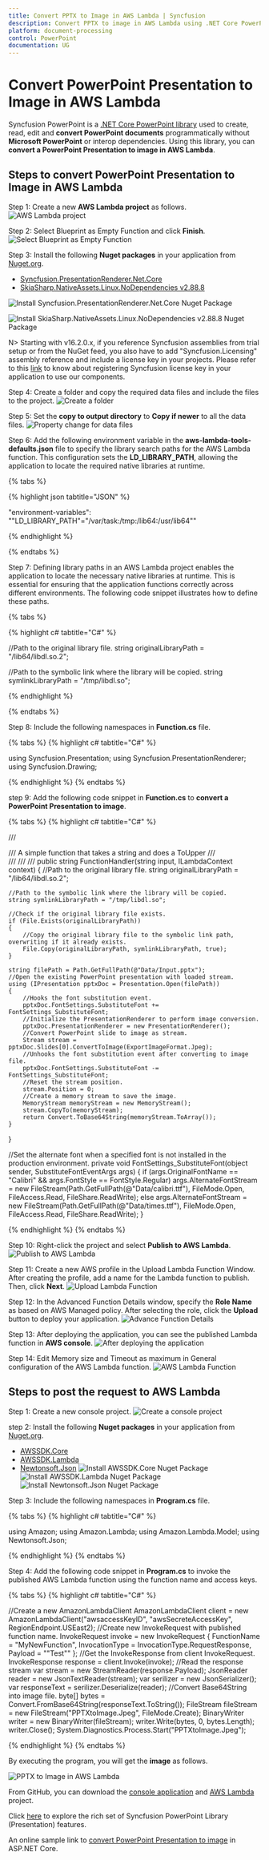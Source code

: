 ```yaml
---
title: Convert PPTX to Image in AWS Lambda | Syncfusion
description: Convert PPTX to image in AWS Lambda using .NET Core PowerPoint library (Presentation) without Microsoft PowerPoint or interop dependencies.
platform: document-processing
control: PowerPoint
documentation: UG
---
```


# Convert PowerPoint Presentation to Image in AWS Lambda

Syncfusion PowerPoint is a [.NET Core PowerPoint library](https://www.syncfusion.com/document-processing/powerpoint-framework/net-core) used to create, read, edit and **convert PowerPoint documents** programmatically without **Microsoft PowerPoint** or interop dependencies. Using this library, you can **convert a PowerPoint Presentation to image in AWS Lambda**.

## Steps to convert PowerPoint Presentation to Image in AWS Lambda

Step 1: Create a new **AWS Lambda project** as follows.
![AWS Lambda project](AWS_Images/Lambda_Images/Project-Template-PowerPoint-Presentation-to-PDF.png)

Step 2: Select Blueprint as Empty Function and click **Finish**.
![Select Blueprint as Empty Function](AWS_Images/Lambda_Images/Blueprint-AWS-PowerPoint-Presentation-to-PDF.png)

Step 3: Install the following **Nuget packages** in your application from [Nuget.org](https://www.nuget.org/).

* [Syncfusion.PresentationRenderer.Net.Core](https://www.nuget.org/packages/Syncfusion.PresentationRenderer.Net.Core)
* [SkiaSharp.NativeAssets.Linux.NoDependencies v2.88.8](https://www.nuget.org/packages/SkiaSharp.NativeAssets.Linux.NoDependencies/2.88.8)

![Install Syncfusion.PresentationRenderer.Net.Core Nuget Package](Azure-Images/App-Service-Linux/Nuget_Package_PowerPoint_Presentation_to_PDF.png)

![Install SkiaSharp.NativeAssets.Linux.NoDependencies v2.88.8 Nuget Package](AWS_Images/Lambda_Images/SkiaSharp-Nuget-Package-PPTXtoPDF.png)

N> Starting with v16.2.0.x, if you reference Syncfusion assemblies from trial setup or from the NuGet feed, you also have to add "Syncfusion.Licensing" assembly reference and include a license key in your projects. Please refer to this [link](https://help.syncfusion.com/common/essential-studio/licensing/overview) to know about registering Syncfusion license key in your application to use our components.

Step 4: Create a folder and copy the required data files and include the files to the project.
![Create a folder](AWS_Images/Lambda_Images/Data-Folder-PowerPoint-Presentation-to-PDF.png)

Step 5: Set the **copy to output directory** to **Copy if newer** to all the data files.
![Property change for data files](AWS_Images/Lambda_Images/Property-PowerPoint-Presentation-to-PDF.png)

Step 6: Add the following environment variable in the **aws-lambda-tools-defaults.json** file to specify the library search paths for the AWS Lambda function. This configuration sets the **LD_LIBRARY_PATH**, allowing the application to locate the required native libraries at runtime.

{% tabs %}

{% highlight json tabtitle="JSON" %}

"environment-variables": "\"LD_LIBRARY_PATH\"=\"/var/task:/tmp:/lib64:/usr/lib64\""

{% endhighlight %}

{% endtabs %}

Step 7: Defining library paths in an AWS Lambda project enables the application to locate the necessary native libraries at runtime. This is essential for ensuring that the application functions correctly across different environments. The following code snippet illustrates how to define these paths.

{% tabs %}

{% highlight c# tabtitle="C#" %}

//Path to the original library file.
string originalLibraryPath = "/lib64/libdl.so.2";

//Path to the symbolic link where the library will be copied.
string symlinkLibraryPath = "/tmp/libdl.so";

{% endhighlight %}

{% endtabs %}

Step 8: Include the following namespaces in **Function.cs** file.

{% tabs %}
{% highlight c# tabtitle="C#" %}

using Syncfusion.Presentation;
using Syncfusion.PresentationRenderer;
using Syncfusion.Drawing;

{% endhighlight %}
{% endtabs %}

step 9: Add the following code snippet in **Function.cs** to **convert a PowerPoint Presentation to image**.

{% tabs %}
{% highlight c# tabtitle="C#" %}

/// <summary>
/// A simple function that takes a string and does a ToUpper
/// </summary>
/// <param name="input"></param>
/// <param name="context"></param>
/// <returns></returns>
public string FunctionHandler(string input, ILambdaContext context)
{
    //Path to the original library file.
    string originalLibraryPath = "/lib64/libdl.so.2";

    //Path to the symbolic link where the library will be copied.
    string symlinkLibraryPath = "/tmp/libdl.so";

    //Check if the original library file exists.
    if (File.Exists(originalLibraryPath))
    {
        //Copy the original library file to the symbolic link path, overwriting if it already exists.
        File.Copy(originalLibraryPath, symlinkLibraryPath, true);
    }

    string filePath = Path.GetFullPath(@"Data/Input.pptx");
    //Open the existing PowerPoint presentation with loaded stream.
    using (IPresentation pptxDoc = Presentation.Open(filePath))
    {
        //Hooks the font substitution event.
        pptxDoc.FontSettings.SubstituteFont += FontSettings_SubstituteFont;
        //Initialize the PresentationRenderer to perform image conversion.
        pptxDoc.PresentationRenderer = new PresentationRenderer();
        //Convert PowerPoint slide to image as stream.
        Stream stream = pptxDoc.Slides[0].ConvertToImage(ExportImageFormat.Jpeg);
        //Unhooks the font substitution event after converting to image file.
        pptxDoc.FontSettings.SubstituteFont -= FontSettings_SubstituteFont;
        //Reset the stream position.
        stream.Position = 0;
        //Create a memory stream to save the image.
        MemoryStream memoryStream = new MemoryStream();
        stream.CopyTo(memoryStream);
        return Convert.ToBase64String(memoryStream.ToArray());
    }
}

//Set the alternate font when a specified font is not installed in the production environment.
private void FontSettings_SubstituteFont(object sender, SubstituteFontEventArgs args)
{
    if (args.OriginalFontName == "Calibri" && args.FontStyle == FontStyle.Regular)
        args.AlternateFontStream = new FileStream(Path.GetFullPath(@"Data/calibri.ttf"), FileMode.Open, FileAccess.Read, FileShare.ReadWrite);
    else
        args.AlternateFontStream = new FileStream(Path.GetFullPath(@"Data/times.ttf"), FileMode.Open, FileAccess.Read, FileShare.ReadWrite);
}

{% endhighlight %}
{% endtabs %}

Step 10: Right-click the project and select **Publish to AWS Lambda**.
![Publish to AWS Lambda](AWS_Images/Lambda_Images/Publish-PowerPoint-Presentation-to-PDF.png)

Step 11: Create a new AWS profile in the Upload Lambda Function Window. After creating the profile, add a name for the Lambda function to publish. Then, click **Next**.
![Upload Lambda Function](AWS_Images/Lambda_Images/Upload-Lampda-PowerPoint-Presentation-to-PDF.png)

Step 12: In the Advanced Function Details window, specify the **Role Name** as based on AWS Managed policy. After selecting the role, click the **Upload** button to deploy your application.
![Advance Function Details](AWS_Images/Lambda_Images/Advanced-AWS-PowerPoint-Presentation-to-PDF.png)

Step 13: After deploying the application, you can see the published Lambda function in **AWS console**.
![After deploying the application](AWS_Images/Lambda_Images/Function-PowerPoint-Presentation-to-PDF.png)

Step 14: Edit Memory size and Timeout as maximum in General configuration of the AWS Lambda function.
![AWS Lambda Function](AWS_Images/Lambda_Images/General-configuration-PowerPoint-Presentation-to-PDF.png)

## Steps to post the request to AWS Lambda

Step 1: Create a new console project.
![Create a console project](AWS_Images/Lambda_Images/Console-APP-PowerPoint-Presentation-to-PDF.png)

step 2: Install the following **Nuget packages** in your application from [Nuget.org](https://www.nuget.org/).

* [AWSSDK.Core](https://www.nuget.org/packages/AWSSDK.Core/)
* [AWSSDK.Lambda](https://www.nuget.org/packages/AWSSDK.Lambda/)
* [Newtonsoft.Json](https://www.nuget.org/packages/Newtonsoft.Json/)
![Install AWSSDK.Core Nuget Package](AWS_Images/Lambda_Images/Nuget-Package-AWSSDK-Core-PowerPoint-Presentation-to-PDF.png)
![Install AWSSDK.Lambda Nuget Package](AWS_Images/Lambda_Images/Nuget-Package-AWSSDK-Lambda-PowerPoint-Presentation-to-PDF.png)
![Install Newtonsoft.Json Nuget Package](AWS_Images/Lambda_Images/Nuget-Package-Newton-Json-PowerPoint-Presentation-to-PDF.png)

Step 3: Include the following namespaces in **Program.cs** file.

{% tabs %}
{% highlight c# tabtitle="C#" %}

using Amazon;
using Amazon.Lambda;
using Amazon.Lambda.Model;
using Newtonsoft.Json;

{% endhighlight %}
{% endtabs %}

Step 4: Add the following code snippet in **Program.cs** to invoke the published AWS Lambda function using the function name and access keys.

{% tabs %}
{% highlight c# tabtitle="C#" %}

//Create a new AmazonLambdaClient
AmazonLambdaClient client = new AmazonLambdaClient("awsaccessKeyID", "awsSecreteAccessKey", RegionEndpoint.USEast2);
//Create new InvokeRequest with published function name.
InvokeRequest invoke = new InvokeRequest
{
    FunctionName = "MyNewFunction",
    InvocationType = InvocationType.RequestResponse,
    Payload = "\"Test\""
};
//Get the InvokeResponse from client InvokeRequest.
InvokeResponse response = client.Invoke(invoke);
//Read the response stream
var stream = new StreamReader(response.Payload);
JsonReader reader = new JsonTextReader(stream);
var serilizer = new JsonSerializer();
var responseText = serilizer.Deserialize(reader);
//Convert Base64String into image file.
byte[] bytes = Convert.FromBase64String(responseText.ToString());
FileStream fileStream = new FileStream("PPTXtoImage.Jpeg", FileMode.Create);
BinaryWriter writer = new BinaryWriter(fileStream);
writer.Write(bytes, 0, bytes.Length);
writer.Close();
System.Diagnostics.Process.Start("PPTXtoImage.Jpeg");

{% endhighlight %}
{% endtabs %}

By executing the program, you will get the **image** as follows.

![PPTX to Image in AWS Lambda](PPTXtoPDF_images/Output_PowerPoint_Presentation_to-Image.png)

From GitHub, you can download the [console application](https://github.com/SyncfusionExamples/PowerPoint-Examples/tree/master/PPTX-to-Image-conversion/Convert-PowerPoint-presentation-to-Image/AWS/Console_Application) and [AWS Lambda](https://github.com/SyncfusionExamples/PowerPoint-Examples/tree/master/PPTX-to-Image-conversion/Convert-PowerPoint-presentation-to-Image/AWS/AWS_Lambda) project.

Click [here](https://www.syncfusion.com/document-processing/powerpoint-framework/net-core) to explore the rich set of Syncfusion PowerPoint Library (Presentation) features. 

An online sample link to [convert PowerPoint Presentation to image](https://ej2.syncfusion.com/aspnetcore/PowerPoint/PPTXToImage#/material3) in ASP.NET Core. 